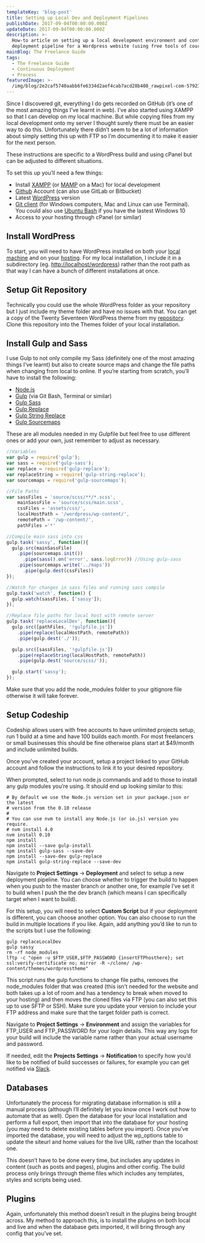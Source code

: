 ```yaml
---
templateKey: 'blog-post'
title: Setting up Local Dev and Deployment Pipelines
publishDate: 2017-09-04T00:00:00.000Z
updateDate: 2017-09-04T00:00:00.000Z
description: >-
  How-to article on setting up a local development environment and continuous
  deployment pipeline for a Wordpress website (using free tools of course)
mainBlog: The Freelance Guide
tags:
  - The Freelance Guide
  - Continuous Deployment
  - Process
featuredImage: >-
  /img/blog/2e2caf5740aabb6fe6334d2aef4cab7acd28b408_rawpixel-com-579231-unsplash.jpg
---
```

Since I discovered git, everything I do gets recorded on GitHub (it’s one of the most amazing things I’ve learnt in web). I’ve also started using XAMPP so that I can develop on my local machine. But while copying files from my local development onto my server I thought surely there must be an easier way to do this. Unfortunately there didn’t seem to be a lot of information about simply setting this up with FTP so I’m documenting it to make it easier for the next person.

These instructions are specific to a WordPress build and using cPanel but can be adjusted to different situations.

To set this up you’ll need a few things:

* Install [XAMPP](https://www.apachefriends.org/index.html) (or [MAMP](https://www.mamp.info/en/) on a Mac) for local development
* [Github](https://github.com/) Account (can also use GitLab or Bitbucket)
* Latest [WordPress](https://en-au.wordpress.org/) version
* [Git client](https://git-for-windows.github.io/) (for Windows computers, Mac and Linux can use Terminal). You could also use [Ubuntu Bash](https://msdn.microsoft.com/en-au/commandline/wsl/install_guide) if you have the lastest Windows 10
* Access to your hosting through cPanel (or similar)

## Install WordPress

To start, you will need to have WordPress installed on both your [local machine](https://premium.wpmudev.org/blog/setting-up-xampp/) and on your [hosting](https://codex.wordpress.org/Installing_WordPress). For my local installation, I include it in a subdirectory (eg. <http://localhost/wordpress>) rather than the root path as that way I can have a bunch of different installations at once.

## Setup Git Repository

Technically you could use the whole WordPress folder as your repository but I just include my theme folder and have no issues with that. You can get a copy of the Twenty Seventeen WordPress theme from my [repository](https://github.com/amykapernick/wordpress). Clone this repository into the Themes folder of your local installation.

## Install Gulp and Sass

I use Gulp to not only compile my Sass (definitely one of the most amazing things I’ve learnt) but also to create source maps and change the file paths when changing from local to online. If you’re starting from scratch, you’ll have to install the following:

* [Node.js](https://nodejs.org/en/)
* [Gulp](https://www.npmjs.com/package/gulp-install) (via Git Bash, Terminal or similar)
* [Gulp Sass](https://www.npmjs.com/package/gulp-sass)
* [Gulp Replace](https://www.npmjs.com/package/gulp-replace)
* [Gulp String Replace](https://www.npmjs.com/package/gulp-string-replace)
* [Gulp Sourcemaps](https://www.npmjs.com/package/gulp-sourcemaps)

These are all modules needed in my Gulpfile but feel free to use different ones or add your own, just remember to adjust as necessary.

```javascript
//Variables
var gulp = require('gulp');
var sass = require('gulp-sass');
var replace = require('gulp-replace');
var replaceString = require('gulp-string-replace');
var sourcemaps = require('gulp-sourcemaps');

//File Paths
var sassFiles = 'source/scss/**/*.scss',
    mainSassFile = 'source/scss/main.scss',
    cssFiles = 'assets/css/',
    localHostPath = '/wordpress/wp-content/',
    remotePath = '/wp-content/',
    pathFiles ='*'

//Compile main sass into css
gulp.task('sassy', function(){
  gulp.src(mainSassFile)
    .pipe(sourcemaps.init())
      .pipe(sass().on('error', sass.logError)) //Using gulp-sass
    .pipe(sourcemaps.write('../maps'))
      .pipe(gulp.dest(cssFiles))
});

//Watch for changes in sass files and running sass compile
gulp.task('watch', function() {
  gulp.watch(sassFiles, ['sassy']);
});

//Replace file paths for local host with remote server
gulp.task('replaceLocalDev', function(){
  gulp.src([pathFiles, '!gulpfile.js'])
    .pipe(replace(localHostPath, remotePath))
    .pipe(gulp.dest('./'));

  gulp.src([sassFiles, '!gulpfile.js'])
    .pipe(replaceString(localHostPath, remotePath))
    .pipe(gulp.dest('source/scss/'));

  gulp.start('sassy');
});
```

Make sure that you add the node_modules folder to your gitignore file otherwise it will take forever.

## Setup Codeship

Codeship allows users with free accounts to have unlimited projects setup, run 1 build at a time and have 100 builds each month. For most freelancers or small businesses this should be fine otherwise plans start at $49/month and include unlimited builds.

Once you’ve created your account, setup a project linked to your GitHub account and follow the instructions to link it to your desired repository.

When prompted, select to run node.js commands and add to those to install any gulp modules you’re using. It should end up looking similar to this:

```
# By default we use the Node.js version set in your package.json or the latest
# version from the 0.10 release
# 
# You can use nvm to install any Node.js (or io.js) version you require.
# nvm install 4.0
nvm install 0.10 
npm install 
npm install --save gulp-install 
npm install gulp-sass --save-dev 
npm install --save-dev gulp-replace 
npm install gulp-string-replace --save-dev
```

Navigate to **Project Settings** -> **Deployment** and select to setup a new deployment pipeline. You can choose whether to trigger the build to happen when you push to the master branch or another one, for example I’ve set it to build when I push the the dev branch (which means I can specifically target when I want to build).

For this setup, you will need to select **Custom Script** but if your deployment is different, you can choose another option. You can also choose to run the build in multiple locations if you like. Again, add anything you’d like to run to the scripts but I use the following:

```
gulp replaceLocalDev 
gulp sassy 
rm -rf node_modules 
lftp -c "open -u $FTP_USER,$FTP_PASSWORD {insertFTPhosthere}; set ssl:verify-certificate no; mirror -R ~/clone/ /wp-content/themes/wordpresstheme"
```

This script runs the gulp functions to change file paths, removes the node_modules folder that was created (this isn’t needed for the website and both takes up a lot of room and has a tendency to break when moved to your hosting) and then moves the cloned files via FTP (you can also set this up to use SFTP or SSH). Make sure you update your version to include your FTP address and make sure that the target folder path is correct.

Navigate to **Project Settings** -> **Environment** and assign the variables for FTP_USER and FTP_PASSWORD for your login details. This way any logs for your build will include the variable name rather than your actual username and password.

If needed, edit the **Projects Settings** -> **Notification** to specify how you’d like to be notified of build successes or failures, for example you can get notified via [Slack](https://slack.com/).

## Databases

Unfortunately the process for migrating database information is still a manual process (although I’ll definitely let you know once I work out how to automate that as well). Open the database for your local installation and perform a full export, then import that into the database for your hosting (you may need to delete existing tables before you import). Once you’ve imported the database, you will need to adjust the wp_options table to update the siteurl and home values for the live URL rather than the localhost one.

This doesn’t have to be done every time, but includes any updates in content (such as posts and pages), plugins and other config. The build process only brings through theme files which includes any templates, styles and scripts being used.

## Plugins

Again, unfortunately this method doesn’t result in the plugins being brought across. My method to approach this, is to install the plugins on both local and live and when the database gets imported, it will bring through any config that you’ve set.
